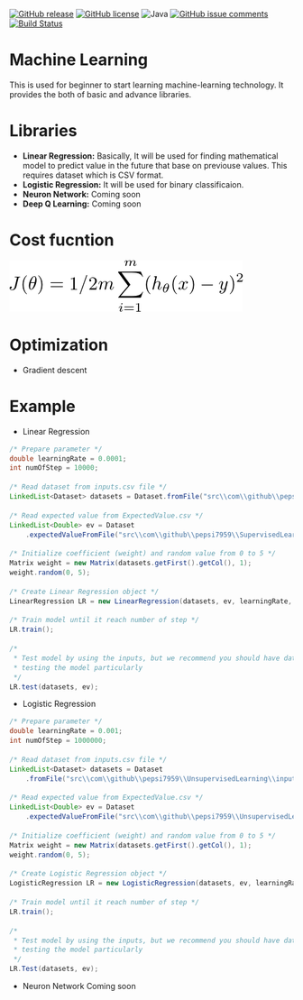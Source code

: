 
[![GitHub release](https://img.shields.io/github/release/qubyte/rubidium.svg)](https://github.com/pepsi7959/MachineLearning)
[![GitHub license](https://img.shields.io/github/license/pepsi7959/MachineLearning.svg)](https://github.com/pepsi7959/MachineLearning/blob/master/LICENSE)
![Java](https://img.shields.io/badge/java-v1.8-lightgrey.svg)
[![GitHub issue comments](https://img.shields.io/github/issues/detail/comments/badges/shields/979.svg)](https://github.com/pepsi7959/MachineLearning)
[![Build Status](https://travis-ci.org/pepsi7959/MachineLearning.svg?branch=master)](https://travis-ci.org/pepsi7959/MachineLearning)




# Machine Learning
  This is used for beginner to start learning machine-learning technology. It provides the both of basic and advance libraries.

# Libraries
  - __Linear Regression:__ 
    Basically, It will be used for finding mathematical model to predict value in the future that base on previouse values. This requires dataset which is CSV format.
  - __Logistic Regression:__
    It will be used for binary classificaion. 
  - __Neuron Network:__
    Coming soon
  - __Deep Q Learning:__
    Coming soon
# Cost fucntion
  ![](/docs/linear-regression/cost.png)
# Optimization
  - Gradient descent
# Example
  - Linear Regression
  ```java
  /* Prepare parameter */
  double learningRate = 0.0001;
  int numOfStep = 10000;

  /* Read dataset from inputs.csv file */
  LinkedList<Dataset> datasets = Dataset.fromFile("src\\com\\github\\pepsi7959\\SupervisedLearning\\inputs.csv");

  /* Read expected value from ExpectedValue.csv */
  LinkedList<Double> ev = Dataset
      .expectedValueFromFile("src\\com\\github\\pepsi7959\\SupervisedLearning\\ExpectedValue.csv");

  /* Initialize coefficient (weight) and random value from 0 to 5 */
  Matrix weight = new Matrix(datasets.getFirst().getCol(), 1);
  weight.random(0, 5);

  /* Create Linear Regression object */
  LinearRegression LR = new LinearRegression(datasets, ev, learningRate, numOfStep, weight);

  /* Train model until it reach number of step */
  LR.train();

  /*
   * Test model by using the inputs, but we recommend you should have dataset for
   * testing the model particularly
   */
  LR.test(datasets, ev);
  ```
  - Logistic Regression
  ```java
  /* Prepare parameter */
  double learningRate = 0.001;
  int numOfStep = 1000000;

  /* Read dataset from inputs.csv file */
  LinkedList<Dataset> datasets = Dataset
      .fromFile("src\\com\\github\\pepsi7959\\UnsupervisedLearning\\inputs.csv");

  /* Read expected value from ExpectedValue.csv */
  LinkedList<Double> ev = Dataset
      .expectedValueFromFile("src\\com\\github\\pepsi7959\\UnsupervisedLearning\\ExpectedValue.csv");

  /* Initialize coefficient (weight) and random value from 0 to 5 */
  Matrix weight = new Matrix(datasets.getFirst().getCol(), 1);
  weight.random(0, 5);

  /* Create Logistic Regression object */
  LogisticRegression LR = new LogisticRegression(datasets, ev, learningRate, numOfStep, weight);

  /* Train model until it reach number of step */
  LR.train();

  /*
   * Test model by using the inputs, but we recommend you should have dataset for
   * testing the model particularly
   */
  LR.Test(datasets, ev);
  ```

  - Neuron Network
    Coming soon

